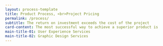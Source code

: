 ```yaml
---
layout: process-template
title: Product Process, <br>Project Pricing
permalink: /process/
subtitle: The return on investment exceeds the cost of the project
card-content: The most successful way to achieve a superior product is to go through the correct process. For product design, this is a process of creating requirements, documenting purpose, and refining ideas. Requirements understanding is broken up into phases for delivery. Each phase drills down into product requirements in more detail.
main-title-01: User Experience Services
main-title-02: Graphic Design Services
---
```

